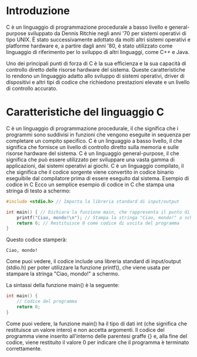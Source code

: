 # Introduzione

C è un linguaggio di programmazione procedurale a basso livello e general-purpose sviluppato da Dennis Ritchie negli anni '70 per sistemi operativi di tipo UNIX. È stato successivamente adottato da molti altri sistemi operativi e platforme hardware e, a partire dagli anni '80, è stato utilizzato come linguaggio di riferimento per lo sviluppo di altri linguaggi, come C++ e Java.

Uno dei principali punti di forza di C è la sua efficienza e la sua capacità di controllo diretto delle risorse hardware del sistema. Queste caratteristiche lo rendono un linguaggio adatto allo sviluppo di sistemi operativi, driver di dispositivi e altri tipi di codice che richiedono prestazioni elevate e un livello di controllo accurato.

# Caratteristiche del linguaggio C
C è un linguaggio di programmazione procedurale, il che significa che i programmi sono suddivisi in funzioni che vengono eseguite in sequenza per completare un compito specifico.
C è un linguaggio a basso livello, il che significa che fornisce un livello di controllo diretto sulla memoria e sulle risorse hardware del sistema.
C è un linguaggio general-purpose, il che significa che può essere utilizzato per sviluppare una vasta gamma di applicazioni, dai sistemi operativi ai giochi.
C è un linguaggio compilato, il che significa che il codice sorgente viene convertito in codice binario eseguibile dal compilatore prima di essere eseguito dal sistema.
Esempio di codice in C
Ecco un semplice esempio di codice in C che stampa una stringa di testo a schermo:

```c
#include <stdio.h> // Importa la libreria standard di input/output

int main() { // Dichiara la funzione main, che rappresenta il punto di ingresso del programma
    printf("Ciao, mondo!\n"); // Stampa la stringa "Ciao, mondo!" a schermo
    return 0; // Restituisce 0 come codice di uscita del programma
}
```

Questo codice stamperà:

```text
Ciao, mondo!
```

Come puoi vedere, il codice include una libreria standard di input/output (stdio.h) per poter utilizzare la funzione printf(), che viene usata per stampare la stringa "Ciao, mondo!" a schermo. 

La sintassi della funzione main() è la seguente:

```c
int main() {
    // Codice del programma
    return 0;
}
```

Come puoi vedere, la funzione main() ha il tipo di dati int (che significa che restituisce un valore intero) e non accetta argomenti. Il codice del programma viene inserito all'interno delle parentesi graffe {} e, alla fine del codice, viene restituito il valore 0 per indicare che il programma è terminato correttamente.
